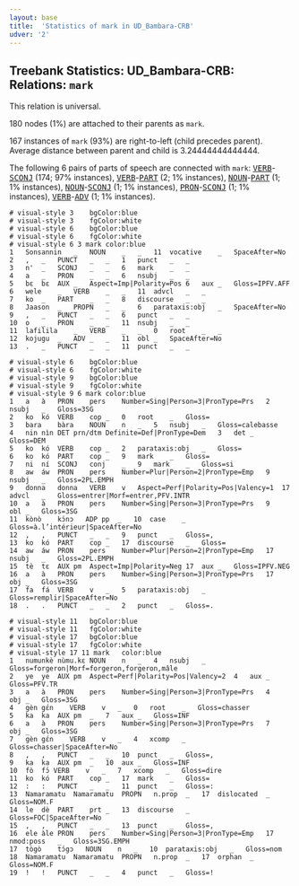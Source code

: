 ```yaml
---
layout: base
title:  'Statistics of mark in UD_Bambara-CRB'
udver: '2'
---
```


## Treebank Statistics: UD_Bambara-CRB: Relations: `mark`

This relation is universal.

180 nodes (1%) are attached to their parents as `mark`.

167 instances of `mark` (93%) are right-to-left (child precedes parent).
Average distance between parent and child is 3.24444444444444.

The following 6 pairs of parts of speech are connected with `mark`: <tt><a href="bm_crb-pos-VERB.html">VERB</a></tt>-<tt><a href="bm_crb-pos-SCONJ.html">SCONJ</a></tt> (174; 97% instances), <tt><a href="bm_crb-pos-VERB.html">VERB</a></tt>-<tt><a href="bm_crb-pos-PART.html">PART</a></tt> (2; 1% instances), <tt><a href="bm_crb-pos-NOUN.html">NOUN</a></tt>-<tt><a href="bm_crb-pos-PART.html">PART</a></tt> (1; 1% instances), <tt><a href="bm_crb-pos-NOUN.html">NOUN</a></tt>-<tt><a href="bm_crb-pos-SCONJ.html">SCONJ</a></tt> (1; 1% instances), <tt><a href="bm_crb-pos-PRON.html">PRON</a></tt>-<tt><a href="bm_crb-pos-SCONJ.html">SCONJ</a></tt> (1; 1% instances), <tt><a href="bm_crb-pos-VERB.html">VERB</a></tt>-<tt><a href="bm_crb-pos-ADV.html">ADV</a></tt> (1; 1% instances).


~~~ conllu
# visual-style 3	bgColor:blue
# visual-style 3	fgColor:white
# visual-style 6	bgColor:blue
# visual-style 6	fgColor:white
# visual-style 6 3 mark	color:blue
1	Sonsannin	_	NOUN	_	_	11	vocative	_	SpaceAfter=No
2	,	_	PUNCT	_	_	1	punct	_	_
3	n'	_	SCONJ	_	_	6	mark	_	_
4	a	_	PRON	_	_	6	nsubj	_	_
5	bɛ	bɛ	AUX	_	Aspect=Imp|Polarity=Pos	6	aux	_	Gloss=IPFV.AFF
6	wele	_	VERB	_	_	11	advcl	_	_
7	ko	_	PART	_	_	8	discourse	_	_
8	Jaason	_	PROPN	_	_	6	parataxis:obj	_	SpaceAfter=No
9	,	_	PUNCT	_	_	6	punct	_	_
10	o	_	PRON	_	_	11	nsubj	_	_
11	lafilila	_	VERB	_	_	0	root	_	_
12	kojugu	_	ADV	_	_	11	obl	_	SpaceAfter=No
13	.	_	PUNCT	_	_	11	punct	_	_

~~~


~~~ conllu
# visual-style 6	bgColor:blue
# visual-style 6	fgColor:white
# visual-style 9	bgColor:blue
# visual-style 9	fgColor:white
# visual-style 9 6 mark	color:blue
1	a	à	PRON	pers	Number=Sing|Person=3|PronType=Prs	2	nsubj	_	Gloss=3SG
2	ko	kó	VERB	cop	_	0	root	_	Gloss=
3	bara	bàra	NOUN	n	_	5	nsubj	_	Gloss=calebasse
4	nin	nìn	DET	prn/dtm	Definite=Def|PronType=Dem	3	det	_	Gloss=DEM
5	ko	kó	VERB	cop	_	2	parataxis:obj	_	Gloss=
6	ko	kó	PART	cop	_	9	mark	_	Gloss=
7	ni	ní	SCONJ	conj	_	9	mark	_	Gloss=si
8	aw	áw	PRON	pers	Number=Plur|Person=2|PronType=Emp	9	nsubj	_	Gloss=2PL.EMPH
9	donna	donna	VERB	v	Aspect=Perf|Polarity=Pos|Valency=1	17	advcl	_	Gloss=entrer|Morf=entrer,PFV.INTR
10	a	à	PRON	pers	Number=Sing|Person=3|PronType=Prs	9	obl	_	Gloss=3SG
11	kònò	kɔ́nɔ	ADP	pp	_	10	case	_	Gloss=à.l’intérieur|SpaceAfter=No
12	,	,	PUNCT	_	_	9	punct	_	Gloss=,
13	ko	kó	PART	cop	_	17	discourse	_	Gloss=
14	aw	áw	PRON	pers	Number=Plur|Person=2|PronType=Emp	17	nsubj	_	Gloss=2PL.EMPH
15	tè	tɛ	AUX	pm	Aspect=Imp|Polarity=Neg	17	aux	_	Gloss=IPFV.NEG
16	a	à	PRON	pers	Number=Sing|Person=3|PronType=Prs	17	obj	_	Gloss=3SG
17	fa	fá	VERB	v	_	5	parataxis:obj	_	Gloss=remplir|SpaceAfter=No
18	.	.	PUNCT	_	_	2	punct	_	Gloss=.

~~~


~~~ conllu
# visual-style 11	bgColor:blue
# visual-style 11	fgColor:white
# visual-style 17	bgColor:blue
# visual-style 17	fgColor:white
# visual-style 17 11 mark	color:blue
1	numunkè	nùmu.kɛ	NOUN	n	_	4	nsubj	_	Gloss=forgeron|Morf=forgeron,forgeron,mâle
2	ye	ye	AUX	pm	Aspect=Perf|Polarity=Pos|Valency=2	4	aux	_	Gloss=PFV.TR
3	a	à	PRON	pers	Number=Sing|Person=3|PronType=Prs	4	obj	_	Gloss=3SG
4	gèn	gɛ́n	VERB	v	_	0	root	_	Gloss=chasser
5	ka	ka	AUX	pm	_	7	aux	_	Gloss=INF
6	a	à	PRON	pers	Number=Sing|Person=3|PronType=Prs	7	obj	_	Gloss=3SG
7	gèn	gɛ́n	VERB	v	_	4	xcomp	_	Gloss=chasser|SpaceAfter=No
8	,	,	PUNCT	_	_	10	punct	_	Gloss=,
9	ka	ka	AUX	pm	_	10	aux	_	Gloss=INF
10	fò	fɔ́	VERB	v	_	7	xcomp	_	Gloss=dire
11	ko	kó	PART	cop	_	17	mark	_	Gloss=
12	:	:	PUNCT	_	_	11	punct	_	Gloss=:
13	Namaramatu	Namaramatu	PROPN	n.prop	_	17	dislocated	_	Gloss=NOM.F
14	le	dè	PART	prt	_	13	discourse	_	Gloss=FOC|SpaceAfter=No
15	,	,	PUNCT	_	_	13	punct	_	Gloss=,
16	ele	àle	PRON	pers	Number=Sing|Person=3|PronType=Emp	17	nmod:poss	_	Gloss=3SG.EMPH
17	tògò	tɔ́gɔ	NOUN	n	_	10	parataxis:obj	_	Gloss=nom
18	Namaramatu	Namaramatu	PROPN	n.prop	_	17	orphan	_	Gloss=NOM.F
19	!	!	PUNCT	_	_	4	punct	_	Gloss=!

~~~


